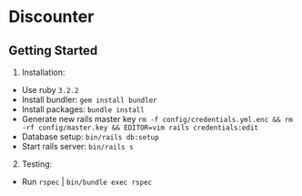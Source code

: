 # Discounter

## Getting Started

1. Installation:

- Use ruby `3.2.2`
- Install bundler: `gem install bundler`
- Install packages: `bundle install`
- Generate new rails master key `rm -f config/credentials.yml.enc && rm -rf config/master.key && EDITOR=vim rails credentials:edit`
- Database setup: `bin/rails db:setup`
- Start rails server: `bin/rails s`

2. Testing:

- Run `rspec` | `bin/bundle exec rspec`

